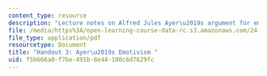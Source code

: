 ```yaml
---
content_type: resource
description: "Lecture notes on Alfred Jules Ayer\u2019s argument for emotivism."
file: /media/https%3A/open-learning-course-data-rc.s3.amazonaws.com/24-231-ethics-fall-2009/f5b666a0f7be491b8e44180c6d7629fc_MIT24_231F09_lec04.pdf
file_type: application/pdf
resourcetype: Document
title: "Handout 3: Ayer\u2019s Emotivism "
uid: f5b666a0-f7be-491b-8e44-180c6d7629fc
---
```

